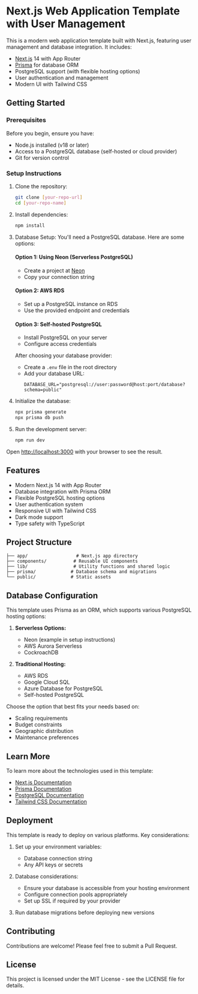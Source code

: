 # Next.js Web Application Template with User Management

This is a modern web application template built with Next.js, featuring user management and database integration. It includes:

- [Next.js](https://nextjs.org/) 14 with App Router
- [Prisma](https://www.prisma.io/) for database ORM
- PostgreSQL support (with flexible hosting options)
- User authentication and management
- Modern UI with Tailwind CSS

## Getting Started

### Prerequisites

Before you begin, ensure you have:
- Node.js installed (v18 or later)
- Access to a PostgreSQL database (self-hosted or cloud provider)
- Git for version control

### Setup Instructions

1. Clone the repository:
   ```bash
   git clone [your-repo-url]
   cd [your-repo-name]
   ```

2. Install dependencies:
   ```bash
   npm install
   ```

3. Database Setup:
   You'll need a PostgreSQL database. Here are some options:

   #### Option 1: Using Neon (Serverless PostgreSQL)
   - Create a project at [Neon](https://neon.tech)
   - Copy your connection string
   
   #### Option 2: AWS RDS
   - Set up a PostgreSQL instance on RDS
   - Use the provided endpoint and credentials
   
   #### Option 3: Self-hosted PostgreSQL
   - Install PostgreSQL on your server
   - Configure access credentials

   After choosing your database provider:
   - Create a `.env` file in the root directory
   - Add your database URL:
     ```env
     DATABASE_URL="postgresql://user:password@host:port/database?schema=public"
     ```

4. Initialize the database:
   ```bash
   npx prisma generate
   npx prisma db push
   ```

5. Run the development server:
   ```bash
   npm run dev
   ```

Open [http://localhost:3000](http://localhost:3000) with your browser to see the result.

## Features

- Modern Next.js 14 with App Router
- Database integration with Prisma ORM
- Flexible PostgreSQL hosting options
- User authentication system
- Responsive UI with Tailwind CSS
- Dark mode support
- Type safety with TypeScript

## Project Structure

```
├── app/                  # Next.js app directory
├── components/          # Reusable UI components
├── lib/                 # Utility functions and shared logic
├── prisma/             # Database schema and migrations
└── public/             # Static assets
```

## Database Configuration

This template uses Prisma as an ORM, which supports various PostgreSQL hosting options:

1. **Serverless Options:**
   - Neon (example in setup instructions)
   - AWS Aurora Serverless
   - CockroachDB

2. **Traditional Hosting:**
   - AWS RDS
   - Google Cloud SQL
   - Azure Database for PostgreSQL
   - Self-hosted PostgreSQL

Choose the option that best fits your needs based on:
- Scaling requirements
- Budget constraints
- Geographic distribution
- Maintenance preferences

## Learn More

To learn more about the technologies used in this template:

- [Next.js Documentation](https://nextjs.org/docs)
- [Prisma Documentation](https://www.prisma.io/docs)
- [PostgreSQL Documentation](https://www.postgresql.org/docs/)
- [Tailwind CSS Documentation](https://tailwindcss.com/docs)

## Deployment

This template is ready to deploy on various platforms. Key considerations:

1. Set up your environment variables:
   - Database connection string
   - Any API keys or secrets

2. Database considerations:
   - Ensure your database is accessible from your hosting environment
   - Configure connection pools appropriately
   - Set up SSL if required by your provider

3. Run database migrations before deploying new versions

## Contributing

Contributions are welcome! Please feel free to submit a Pull Request.

## License

This project is licensed under the MIT License - see the LICENSE file for details.

